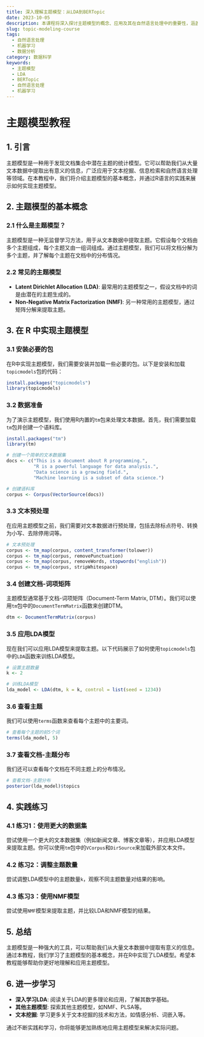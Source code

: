 ```yaml
---
title: 深入理解主题模型：从LDA到BERTopic
date: 2023-10-05
description: 本课程将深入探讨主题模型的概念、应用及其在自然语言处理中的重要性，涵盖从经典的LDA模型到现代的BERTopic模型。
slug: topic-modeling-course
tags:
  - 自然语言处理
  - 机器学习
  - 数据分析
category: 数据科学
keywords:
  - 主题模型
  - LDA
  - BERTopic
  - 自然语言处理
  - 机器学习
---
```


# 主题模型教程

## 1. 引言

主题模型是一种用于发现文档集合中潜在主题的统计模型。它可以帮助我们从大量文本数据中提取出有意义的信息，广泛应用于文本挖掘、信息检索和自然语言处理等领域。在本教程中，我们将介绍主题模型的基本概念，并通过R语言的实践来展示如何实现主题模型。

## 2. 主题模型的基本概念

### 2.1 什么是主题模型？

主题模型是一种无监督学习方法，用于从文本数据中提取主题。它假设每个文档由多个主题组成，每个主题又由一组词组成。通过主题模型，我们可以将文档分解为多个主题，并了解每个主题在文档中的分布情况。

### 2.2 常见的主题模型

- **Latent Dirichlet Allocation (LDA)**: 最常用的主题模型之一，假设文档中的词是由潜在的主题生成的。
- **Non-Negative Matrix Factorization (NMF)**: 另一种常用的主题模型，通过矩阵分解来提取主题。

## 3. 在 R 中实现主题模型

### 3.1 安装必要的包

在R中实现主题模型，我们需要安装并加载一些必要的包。以下是安装和加载`topicmodels`包的代码：

```r
install.packages("topicmodels")
library(topicmodels)
```

### 3.2 数据准备

为了演示主题模型，我们使用R内置的`tm`包来处理文本数据。首先，我们需要加载`tm`包并创建一个语料库。

```r
install.packages("tm")
library(tm)

# 创建一个简单的文本数据集
docs <- c("This is a document about R programming.",
          "R is a powerful language for data analysis.",
          "Data science is a growing field.",
          "Machine learning is a subset of data science.")

# 创建语料库
corpus <- Corpus(VectorSource(docs))
```

### 3.3 文本预处理

在应用主题模型之前，我们需要对文本数据进行预处理，包括去除标点符号、转换为小写、去除停用词等。

```r
# 文本预处理
corpus <- tm_map(corpus, content_transformer(tolower))
corpus <- tm_map(corpus, removePunctuation)
corpus <- tm_map(corpus, removeWords, stopwords("english"))
corpus <- tm_map(corpus, stripWhitespace)
```

### 3.4 创建文档-词项矩阵

主题模型通常基于文档-词项矩阵（Document-Term Matrix, DTM）。我们可以使用`tm`包中的`DocumentTermMatrix`函数来创建DTM。

```r
dtm <- DocumentTermMatrix(corpus)
```

### 3.5 应用LDA模型

现在我们可以应用LDA模型来提取主题。以下代码展示了如何使用`topicmodels`包中的`LDA`函数来训练LDA模型。

```r
# 设置主题数量
k <- 2

# 训练LDA模型
lda_model <- LDA(dtm, k = k, control = list(seed = 1234))
```

### 3.6 查看主题

我们可以使用`terms`函数来查看每个主题中的主要词。

```r
# 查看每个主题的前5个词
terms(lda_model, 5)
```

### 3.7 查看文档-主题分布

我们还可以查看每个文档在不同主题上的分布情况。

```r
# 查看文档-主题分布
posterior(lda_model)$topics
```

## 4. 实践练习

### 4.1 练习1：使用更大的数据集

尝试使用一个更大的文本数据集（例如新闻文章、博客文章等），并应用LDA模型来提取主题。你可以使用`tm`包中的`VCorpus`和`DirSource`来加载外部文本文件。

### 4.2 练习2：调整主题数量

尝试调整LDA模型中的主题数量`k`，观察不同主题数量对结果的影响。

### 4.3 练习3：使用NMF模型

尝试使用`NMF`模型来提取主题，并比较LDA和NMF模型的结果。

## 5. 总结

主题模型是一种强大的工具，可以帮助我们从大量文本数据中提取有意义的信息。通过本教程，我们学习了主题模型的基本概念，并在R中实现了LDA模型。希望本教程能够帮助你更好地理解和应用主题模型。

## 6. 进一步学习

- **深入学习LDA**: 阅读关于LDA的更多理论和应用，了解其数学基础。
- **其他主题模型**: 探索其他主题模型，如NMF、PLSA等。
- **文本挖掘**: 学习更多关于文本挖掘的技术和方法，如情感分析、词嵌入等。

通过不断实践和学习，你将能够更加熟练地应用主题模型来解决实际问题。